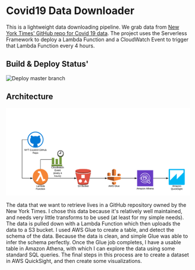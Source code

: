 # Covid19 Data Downloader 

This is a lightweight data downloading pipeline. We grab data from [New York Times' GitHub repo for Covid 19 data](https://github.com/nytimes/covid-19-data). 
The project uses the Serverless Framework to deploy a Lambda Function and a CloudWatch Event to trigger that Lambda
Function every 4 hours. 

## Build & Deploy Status'
![Deploy master branch](https://github.com/kepstein/covidDataDownloader/workflows/Deploy%20master%20branch/badge.svg?branch=master)

## Architecture
![Architecture](docs/architecture.png)

The data that we want to retrieve lives in a GitHub repository owned by the New York Times. I chose this data because it's
relatively well maintained, and needs very little transforms to be used (at least for my simple needs). The data is pulled 
down with a Lambda Function which then uploads the data to a S3 bucket. I used AWS Glue to create a table, and detect the 
schema of the data. Because the data is clean, and simple Glue was able to infer the schema perfectly. Once the Glue job completes, 
I have a usable table in Amazon Athena, with which I can explore the data using some standard SQL queries. The final steps 
in this process are to create a dataset in AWS QuickSight, and then create some visualizations. 